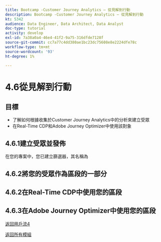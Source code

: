 ```yaml
---
title: Bootcamp -Customer Journey Analytics — 從見解到行動
description: Bootcamp -Customer Journey Analytics — 從見解到行動
kt: 5342
audience: Data Engineer, Data Architect, Data Analyst
doc-type: tutorial
activity: develop
exl-id: 7a38a0a4-46e4-41f2-9a75-316dfde7128f
source-git-commit: cc7a77c4dd380ae1bc23dc75608e8e2224dfe78c
workflow-type: tm+mt
source-wordcount: '93'
ht-degree: 1%

---
```


# 4.6從見解到行動

## 目標

- 了解如何根據收集於Customer Journey Analytics中的分析來建立受眾
- 在Real-Time CDP和Adobe Journey Optimizer中使用該對象

## 4.6.1建立受眾並發佈

在您的專案中，您已建立篩選器，其名稱為

## 4.6.2將您的受眾作為區段的一部分


## 4.6.2在Real-Time CDP中使用您的區段

## 4.6.3在Adobe Journey Optimizer中使用您的區段

[返回用戶流4](./uc4.md)

[返回所有模組](./../../overview.md)
